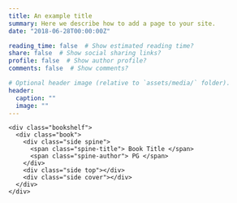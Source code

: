 ```yaml
---
title: An example title
summary: Here we describe how to add a page to your site.
date: "2018-06-28T00:00:00Z"

reading_time: false  # Show estimated reading time?
share: false  # Show social sharing links?
profile: false  # Show author profile?
comments: false  # Show comments?

# Optional header image (relative to `assets/media/` folder).
header:
  caption: ""
  image: ""
---
```


    <div class="bookshelf">
      <div class="book">
        <div class="side spine">
          <span class="spine-title"> Book Title </span>
          <span class="spine-author"> PG </span>
        </div>
        <div class="side top"></div>
        <div class="side cover"></div>
      </div>
    </div>
    
